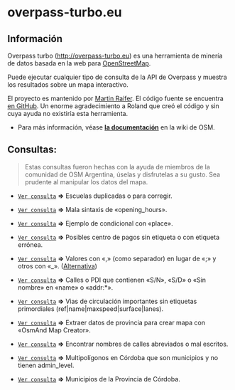 # overpass-turbo.eu
## Información
Overpass turbo (http://overpass-turbo.eu) es una herramienta de minería de datos basada en la web para [OpenStreetMap](https://openstreetmap.org/).

Puede ejecutar cualquier tipo de consulta de la API de Overpass y muestra los resultados sobre un mapa interactivo.

El proyecto es mantenido por [Martin Raifer](https://wiki.openstreetmap.org/wiki/User:Tyr). El código fuente se encuentra [en GitHub](https://github.com/tyrasd/overpass-turbo). Un enorme agradecimiento a Roland que creó el código y sin cuya ayuda no existiría esta herramienta. 

* Para más información, véase [**la documentación**](https://wiki.openstreetmap.org/wiki/ES:Overpass_turbo) en la wiki de OSM.
## Consultas:

> Estas consultas fueron hechas con la ayuda de miembros de la comunidad de OSM Argentina, úselas y disfrutelas a su gusto. Sea prudente al manipular los datos del mapa.

* [`Ver consulta`](https://overpass-turbo.eu/s/Hdv) **=>** Escuelas duplicadas o para corregir.

* [`Ver consulta`](https://overpass-turbo.eu/s/Hdt) **=>** Mala sintaxis de «opening_hours».

* [`Ver consulta`](https://overpass-turbo.eu/s/xKq) **=>** Ejemplo de condicional con «place».

* [`Ver consulta`](https://overpass-turbo.eu/s/w5e) **=>** Posibles centro de pagos sin etiqueta o con etiqueta errónea.

* [`Ver consulta`](https://overpass-turbo.eu/s/Hki) **=>** Valores con «,» (como separador) en lugar de «;» y otros con «_». ([Alternativa](https://overpass-turbo.eu/s/HxQ))

* [`Ver consulta`](https://overpass-turbo.eu/s/Hkj) **=>** Calles o PDI que contienen «S/N», «S/D» o «Sin nombre» en «name» o «addr:*».

* [`Ver consulta`](https://overpass-turbo.eu/s/Hkk) **=>** Vias de circulación importantes sin etiquetas primordiales (ref|name|maxspeed|surface|lanes).

* [`Ver consulta`](https://overpass-turbo.eu/s/Hkl) **=>** Extraer datos de provincia para crear mapa con «OsmAnd Map Creator».

* [`Ver consulta`](https://overpass-turbo.eu/s/Hkp) **=>** Encontrar nombres de calles abreviados o mal escritos.
* [`Ver consulta`](http://overpass-turbo.eu/s/HEm) **=>** Multipolígonos en Córdoba que son municipios y no tienen admin_level.
* [`Ver consulta`](http://overpass-turbo.eu/s/HEn) **=>** Municipios de la Provincia de Córdoba.
